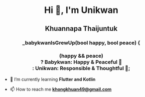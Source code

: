 <h1 align="center">Hi 👋, I'm Unikwan </h1>
<h2 align="center">Khuannapa Thaijuntuk </h2>
<h3 align="center">_babykwanIsGrewUp(bool happy, bool peace) {
<h3 align="center">
    <div style="display: flex; flex-direction: column; align-items: center;">
        <div>(happy && peace)</div>
        <div>? Babykwan: Happy & Peaceful 🌈</div>
        <div>: Unikwan: Responsible & Thoughtful 💼;</div>
    </div>
</h3>

- 🌱 I’m currently learning **Flutter and Kotlin**

- 📫 How to reach me **khongkhuan49@gmail.com**

